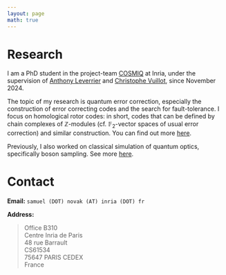 ```yaml
---
layout: page
math: true
---
```


# Research

I am a PhD student in the project-team [COSMIQ](https://www.rocq.inria.fr/secret/) at Inria, under the supervision of [Anthony Leverrier](https://sites.google.com/site/anthonyleverrier/) and [Christophe Vuillot](https://members.loria.fr/CVuillot/), since November 2024.

The topic of my research is quantum error correction, especially the construction of error correcting codes and the search for fault-tolerance. I focus on homological rotor codes: in short, codes that can be defined by chain complexes of $\mathbb{Z}$-modules (cf. $\mathbb{F}_2$-vector spaces of usual error correction) and similar construction. You can find out more [here](research).


Previously, I also worked on classical simulation of quantum optics, specifically boson sampling. See more [here](research#classical-simulation-of-boson-sampling).


# Contact

**Email:** `samuel (DOT) novak (AT) inria (DOT) fr`

**Address:**

> Office B310  
> Centre Inria de Paris  
> 48 rue Barrault  
> CS61534  
> 75647 PARIS CEDEX  
> France
